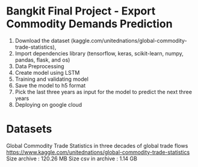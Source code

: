 # Bangkit Final Project - Export Commodity Demands Prediction

1. Download the dataset (kaggle.com/unitednations/global-commodity-trade-statistics), 
2. Import dependencies library (tensorflow, keras, scikit-learn, numpy, pandas, flask, and os)
3. Data Preprocessing
4. Create model using LSTM
5. Training and validating model
6. Save the model to h5 format
7. Pick the last three years as input for the model to predict the next three years
8. Deploying on google cloud


# Datasets 
Global Commodity Trade Statistics in three decades of global trade flows https://www.kaggle.com/unitednations/global-commodity-trade-statistics
Size archive : 120.26 MB
Size csv in archive : 1.14 GB
